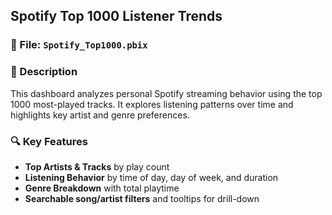 ## Spotify Top 1000 Listener Trends

### 🧾 File: `Spotify_Top1000.pbix`

### 📌 Description
This dashboard analyzes personal Spotify streaming behavior using the top 1000 most-played tracks. It explores listening patterns over time and highlights key artist and genre preferences.

### 🔍 Key Features
- **Top Artists & Tracks** by play count
- **Listening Behavior** by time of day, day of week, and duration
- **Genre Breakdown** with total playtime
- **Searchable song/artist filters** and tooltips for drill-down

